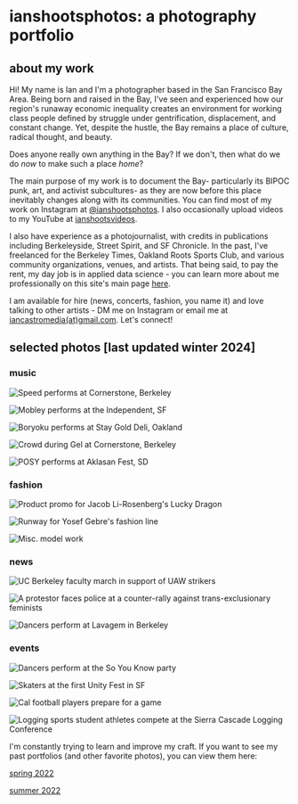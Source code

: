 # ianshootsphotos: a photography portfolio

## about my work
Hi! My name is Ian and I'm a photographer based in the San Francisco Bay Area. Being born and raised in the Bay, I've seen and experienced how our region's runaway economic inequality creates an environment for working class people defined by struggle under gentrification, displacement, and constant change. Yet, despite the hustle, the Bay remains a place of culture, radical thought, and beauty.

Does anyone really own anything in the Bay? If we don't, then what do we do *now* to make such a place *home*?

The main purpose of my work is to document the Bay- particularly its BIPOC punk, art, and activist subcultures- as they are now before this place inevitably changes along with its communities. You can find most of my work on Instagram at [@ianshootsphotos](https://instagram.com/ianshootsphotos). I also occasionally upload videos to my YouTube at [ianshootsvideos](https://www.youtube.com/@ianshootsvideos).

I also have experience as a photojournalist, with credits in publications including Berkeleyside, Street Spirit, and SF Chronicle. In the past, I've freelanced for the Berkeley Times, Oakland Roots Sports Club, and various community organizations, venues, and artists. That being said, to pay the rent, my day job is in applied data science - you can learn more about me professionally on this site's main page [here](https://castroian.github.io/).

I am available for hire (news, concerts, fashion, you name it) and love talking to other artists - DM me on Instagram or email me at [iancastromedia(at)gmail.com](mailto:iancastromedia@gmail.com). Let's connect!


## selected photos [last updated winter 2024]

### music

![Speed performs at Cornerstone, Berkeley](./photos-wi24/music-speed.jpg)

![Mobley performs at the Independent, SF](./photos-wi24/music-mobley.jpg)

![Boryoku performs at Stay Gold Deli, Oakland](./photos-wi24/music-boryoku.jpg)

![Crowd during Gel at Cornerstone, Berkeley](./photos-wi24/music-gel.jpg)

![POSY performs at Aklasan Fest, SD](./photos-wi24/music-posy.jpg)


### fashion

![Product promo for Jacob Li-Rosenberg's Lucky Dragon](./photos-wi24/fashion-luckydragon.jpg)

![Runway for Yosef Gebre's fashion line](./photos-wi24/fashion-yosef.jpg)

![Misc. model work](./photos-wi24/fashion-meg.jpg)


### news

![UC Berkeley faculty march in support of UAW strikers](./photos-wi24/news-uaw.jpg)

![A protestor faces police at a counter-rally against trans-exclusionary feminists](./photos-wi24/news-terf.jpg)

![Dancers perform at Lavagem in Berkeley](./photos-wi24/news-lavagem.jpg)


### events

![Dancers perform at the So You Know party](./photos-wi24/events-soyouknow.jpg)

![Skaters at the first Unity Fest in SF](./photos-wi24/events-unityfest.jpg)

![Cal football players prepare for a game](./photos-wi24/events-calfootball.jpg)

![Logging sports student athletes compete at the Sierra Cascade Logging Conference](./photos-wi24/events-loggingsports.jpg)



I'm constantly trying to learn and improve my craft. If you want to see my past portfolios (and other favorite photos), you can view them here:


[spring 2022](https://castroian.github.io/ianshootsphotos/spring22)


[summer 2022](https://castroian.github.io/ianshootsphotos/summer22)
